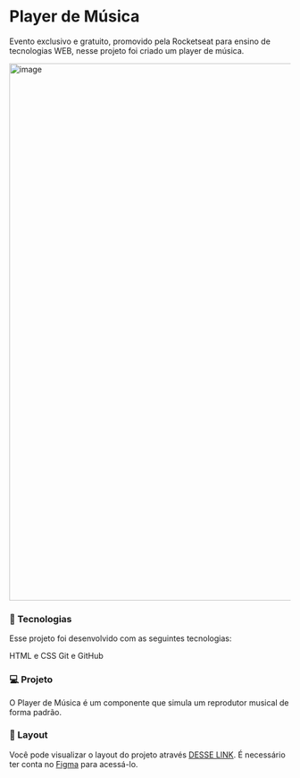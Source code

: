 # Player de Música

Evento exclusivo e gratuito, promovido pela Rocketseat para ensino de tecnologias WEB, nesse projeto foi criado um player de música.

<img width="960" alt="image" src="https://github.com/janinesiqueira/music-player/assets/108677688/e1c5640a-da6e-4244-bbfc-c84d64033bbf">

### 🚀 Tecnologias
Esse projeto foi desenvolvido com as seguintes tecnologias:

HTML e CSS
Git e GitHub

### 💻 Projeto
O Player de Música é um componente que simula um reprodutor musical de forma padrão.

### 🔖 Layout
Você pode visualizar o layout do projeto através [DESSE LINK](https://www.figma.com/file/phtMtBLRrOMJGZZpagU6Vb/%23boraCodar---Desafio-1-(Copy)?type=design&node-id=0-1&mode=design&t=KuGH7Dv7bQSpqXNk-0). É necessário ter conta no [Figma](https://www.figma.com/) para acessá-lo.


